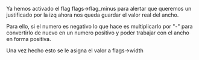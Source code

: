Ya hemos activado el flag flags->flag_minus para alertar que queremos un justificado por la izq ahora nos queda guardar el valor real del ancho.

Para ello, si el numero es negativo lo que hace es multiplicarlo por "-" para convertirlo de nuevo en un numero positivo y poder trabajar con el ancho en forma positiva.

Una vez hecho esto se le asigna el valor a flags->width
